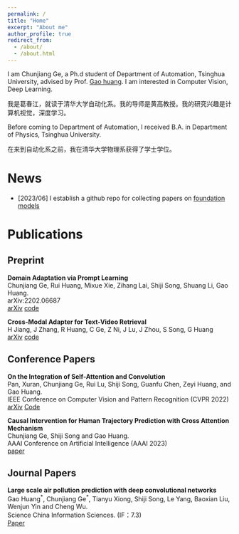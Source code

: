 ```yaml
---
permalink: /
title: "Home"
excerpt: "About me"
author_profile: true
redirect_from: 
  - /about/
  - /about.html
---
```


I am Chunjiang Ge, a Ph.d student of Department of Automation, Tsinghua University, advised by Prof. [Gao huang](http://www.gaohuang.net/). I am interested in Computer Vision, Deep Learning. 

我是葛春江，就读于清华大学自动化系。我的导师是黄高教授。我的研究兴趣是计算机视觉，深度学习。

Before coming to Department of Automation, I received B.A. in Department of Physics, Tsinghua University. 

在来到自动化系之前，我在清华大学物理系获得了学士学位。

# News

- [2023/06] I establish a github repo for collecting papers on [foundation models](https://github.com/John-Ge/awesome-foundation-models)

# Publications


## Preprint

**Domain Adaptation via Prompt Learning**\
Chunjiang Ge, Rui Huang, Mixue Xie, Zihang Lai, Shiji Song, Shuang Li, Gao Huang.  \
arXiv:2202.06687 \
[arXiv](https://arxiv.org/abs/2202.06687) [code](https://github.com/LeapLabTHU/DAPrompt)

**Cross-Modal Adapter for Text-Video Retrieval**\
H Jiang, J Zhang, R Huang, C Ge, Z Ni, J Lu, J Zhou, S Song, G Huang \
[arXiv](https://arXiv.org/abs/2211.09623) [code](https://github.com/LeapLabTHU/Cross-Modal-Adapter)


## Conference Papers

**On the Integration of Self-Attention and Convolution**\
Pan, Xuran, Chunjiang Ge, Rui Lu, Shiji Song, Guanfu Chen, Zeyi Huang, and Gao Huang.  \
IEEE Conference on Computer Vision and Pattern Recognition (CVPR 2022)\
[arXiv](https://arxiv.org/abs/2111.14556) [Code](https://github.com/leaplabthu/acmix)

**Causal Intervention for Human Trajectory Prediction with Cross Attention Mechanism**\
Chunjiang Ge, Shiji Song and Gao Huang.  \
AAAI Conference on Artificial Intelligence (AAAI 2023)\
[paper](https://ojs.aaai.org/index.php/AAAI/article/view/25142)


## Journal Papers

**Large scale air pollution prediction with deep convolutional networks**\
Gao Huang$^\ast$, Chunjiang Ge$^\ast$, Tianyu Xiong, Shiji Song, Le Yang, Baoxian Liu, Wenjun Yin and Cheng Wu.  \
Science China Information Sciences. (IF：7.3) \
[Paper](https://link.springer.com/article/10.1007/s11432-020-2951-1)